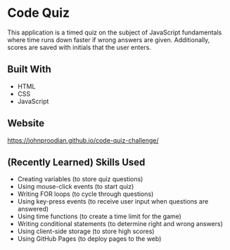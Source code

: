 # Code Quiz

This application is a timed quiz on the subject of JavaScript fundamentals where time runs down faster if wrong answers are given. Additionally, scores are saved with initials that the user enters.

## Built With
* HTML
* CSS
* JavaScript

## Website
https://johnproodian.github.io/code-quiz-challenge/

## (Recently Learned) Skills Used
* Creating variables (to store quiz questions)
* Using mouse-click events (to start quiz)
* Writing FOR loops (to cycle through questions)
* Using key-press events (to receive user input when questions are answered)
* Using time functions (to create a time limit for the game)
* Writing conditional statements (to determine right and wrong answers)
* Using client-side storage (to store high scores)
* Using GitHub Pages (to deploy pages to the web)

